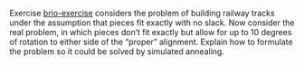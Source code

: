 

Exercise <a class="exerciseRef" id="exerciseref" href="{{ site.baseurl }}/search-exercises/ex_19/">brio-exercise</a> considers the problem of
building railway tracks under the assumption that pieces fit exactly
with no slack. Now consider the real problem, in which pieces don’t fit
exactly but allow for up to 10 degrees of rotation to either side of the
“proper” alignment. Explain how to formulate the problem so it could be
solved by simulated annealing.
